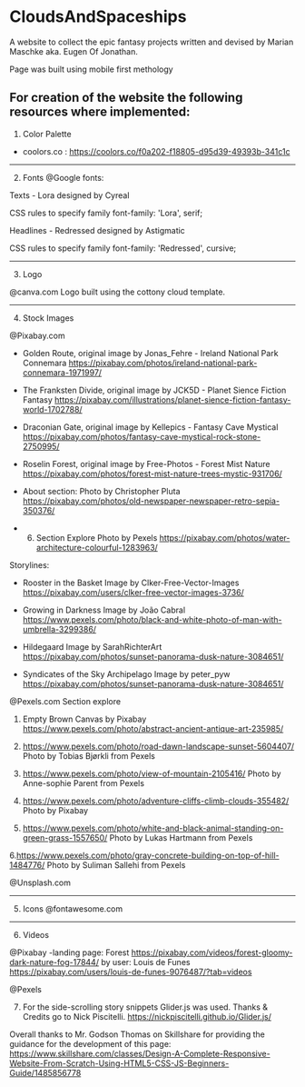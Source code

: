 # CloudsAndSpaceships

A website to collect the epic fantasy projects written and devised by Marian Maschke aka. Eugen Of Jonathan.

Page was built using mobile first methology

## For creation of the website the following resources where implemented:

1. Color Palette

- coolors.co : https://coolors.co/f0a202-f18805-d95d39-49393b-341c1c

---

2. Fonts @Google fonts:

Texts - Lora designed by Cyreal

<link rel="preconnect" href="https://fonts.gstatic.com">
<link href="https://fonts.googleapis.com/css2?family=Lora:ital,wght@0,400;0,500;0,700;1,600&display=swap" rel="stylesheet">

CSS rules to specify family
font-family: 'Lora', serif;

Headlines - Redressed designed by Astigmatic

<link rel="preconnect" href="https://fonts.gstatic.com">
<link href="https://fonts.googleapis.com/css2?family=Redressed&display=swap" rel="stylesheet">

CSS rules to specify family
font-family: 'Redressed', cursive;

---

3. Logo

@canva.com
Logo built using the cottony cloud template.

---

4. Stock Images

@Pixabay.com

- Golden Route, original image by Jonas_Fehre - Ireland National Park Connemara
  https://pixabay.com/photos/ireland-national-park-connemara-1971997/

- The Franksten Divide, original image by JCK5D - Planet Sience Fiction Fantasy
  https://pixabay.com/illustrations/planet-sience-fiction-fantasy-world-1702788/

- Draconian Gate, original image by Kellepics - Fantasy Cave Mystical
  https://pixabay.com/photos/fantasy-cave-mystical-rock-stone-2750995/

- Roselin Forest, original image by Free-Photos - Forest Mist Nature
  https://pixabay.com/photos/forest-mist-nature-trees-mystic-931706/

- About section: Photo by Christopher Pluta
  https://pixabay.com/photos/old-newspaper-newspaper-retro-sepia-350376/

- 6. Section Explore Photo by Pexels
     https://pixabay.com/photos/water-architecture-colourful-1283963/

Storylines:

- Rooster in the Basket
  Image by Clker-Free-Vector-Images
  https://pixabay.com/users/clker-free-vector-images-3736/

- Growing in Darkness
  Image by João Cabral
  https://www.pexels.com/photo/black-and-white-photo-of-man-with-umbrella-3299386/

- Hildegaard
  Image by SarahRichterArt
  https://pixabay.com/photos/sunset-panorama-dusk-nature-3084651/

- Syndicates of the Sky Archipelago
  Image by peter_pyw
  https://pixabay.com/photos/sunset-panorama-dusk-nature-3084651/

@Pexels.com
Section explore

1. Empty Brown Canvas by Pixabay
   https://www.pexels.com/photo/abstract-ancient-antique-art-235985/

2. https://www.pexels.com/photo/road-dawn-landscape-sunset-5604407/
   Photo by Tobias Bjørkli from Pexels

3. https://www.pexels.com/photo/view-of-mountain-2105416/
   Photo by Anne-sophie Parent from Pexels

4. https://www.pexels.com/photo/adventure-cliffs-climb-clouds-355482/
   Photo by Pixabay

5. https://www.pexels.com/photo/white-and-black-animal-standing-on-green-grass-1557650/
   Photo by Lukas Hartmann from Pexels

6.https://www.pexels.com/photo/gray-concrete-building-on-top-of-hill-1484776/
Photo by Suliman Sallehi from Pexels

@Unsplash.com

---

5. Icons
   @fontawesome.com

---

6. Videos

@Pixabay
-landing page: Forest https://pixabay.com/videos/forest-gloomy-dark-nature-fog-17844/
by user: Louis de Funes
https://pixabay.com/users/louis-de-funes-9076487/?tab=videos

@Pexels

7. For the side-scrolling story snippets Glider.js was used. Thanks & Credits go to Nick Piscitelli.
   https://nickpiscitelli.github.io/Glider.js/

Overall thanks to Mr. Godson Thomas on Skillshare for providing the guidance for the development of this page:
https://www.skillshare.com/classes/Design-A-Complete-Responsive-Website-From-Scratch-Using-HTML5-CSS-JS-Beginners-Guide/1485856778
